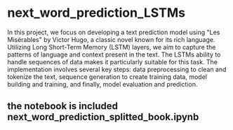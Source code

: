 # next_word_prediction_LSTMs
In this project, we focus on developing a text prediction model using "Les Misérables" by Victor Hugo, a classic novel known for its rich language.
Utilizing Long Short-Term Memory (LSTM) layers, we aim to capture the patterns of language and context present in the text. The LSTMs ability to handle sequences of data makes it particularly suitable for this task.
The implementation involves several key steps: data preprocessing to clean and tokenize the text, sequence generation to create training data, model building and training, and finally, model evaluation and prediction.
## the notebook is included next_word_prediction_splitted_book.ipynb
